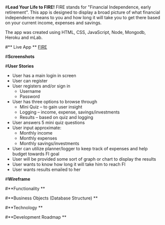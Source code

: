 #**Lead Your Life to FIRE!**
FIRE stands for "Financial Independence, early retirement". This app is designed to display a broad picture of what financial independence means to you and how long it will take you to get there based on your current income, expenses and savings. 

The app was created using HTML, CSS, JavaScript, Node, Mongodb, Heroku and mLab.

#** Live App **
[FIRE](https://)

#**Screenshots**

#**User Stories**
*   User has a main login in screen
*   User can register
*	User registers and/or sign in
    *   Username
	*   Password
*	User has three options to browse through
	*   Mini Quiz – to gain user insight
    *	Logging – income, expense, savings/investments
    *	Results – based on quiz and logging
*	User answers 5 mini quiz questions
*	User input approximate:
    *	Monthly income
    *	Monthly expenses
    *	Monthly savings/investments
*	User can utilize planner/logger to keep track of    expenses and help budget towards FI goal
*	User will be provided some sort of graph or chart to display the results
*	User wants to know how long it will take him to reach FI
*	User wants results emailed to her

#**Wireframe**

#**Functionality **

#**Business Objects (Database Structure) **

#**Technology **

#**Development Roadmap **